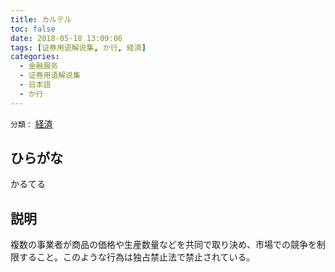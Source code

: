 ```yaml
---
title: カルテル
toc: false
date: 2018-05-18 13:09:06
tags: [证券用语解说集, か行, 経済]
categories:
  - 金融服务
  - 证券用语解说集
  - 日本語
  - か行
---
```


`分類：` [経済](/tags/経済/)

## ひらがな

かるてる

## 説明

複数の事業者が商品の価格や生産数量などを共同で取り決め、市場での競争を制限すること。このような行為は独占禁止法で禁止されている。
